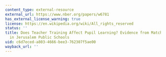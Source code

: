```yaml
---
content_type: external-resource
external_url: https://www.nber.org/papers/w6781
has_external_license_warning: true
license: https://en.wikipedia.org/wiki/All_rights_reserved
status: ''
title: Does Teacher Training Affect Pupil Learning? Evidence from Matched Comparisons
  in Jerusalem Public Schools
uid: c6d7eced-a803-4666-bee3-762307f5ae00
wayback_url: ''
---
```

